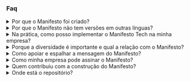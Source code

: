 ### Faq

<details>
<summary>Por que o Manifesto foi criado?</summary>
<p>Para ajudar o crescimento e a sustentabilidade do mercado brasileiro de tecnologia. Se você já notou que o estado atual inviabiliza o crescimento da sua equipe de tecnologia, está no lugar certo.</p>
</details>

<details>
<summary>Por que o Manifesto não tem versões em outras línguas?</summary>
<p>Porque o Brasil enfrenta problemas específicos. Além da mão de obra especializada, que já era escassa, agora o mercado de trabalho é verdadeiramente internacional e remoto, ou seja: talentos brasileiros são cada vez mais prospectados por empresas estrangeiras com moeda mais forte que a nossa.</p>

<p>Por um lado, é ótimo que pessoas brasileiras da área tech tenham acesso a essas oportunidades - ao mesmo tempo, o nosso mercado precisa se manter competitivo, e isso só será possível se apoiarmos o desenvolvimento e crescimento profissional desses talentos aqui no país.</p>

<p>Apesar do mundo todo, de uma forma ou de outra, enfrentar neste momento escassez de mão de obra de tecnologia, o Brasil tem uma questão mais crônica. É uma incoerência sofrer com falta de profissionais enquanto temos tantos desempregados e subempregados. Por outro lado, é uma oportunidade de desenvolvimento e transformação social. O Manifesto aponta nesta direção.</p>
</details>

<details>
<summary>Na prática, como posso implementar o Manifesto Tech na minha empresa?</summary>
<p>Seguindo os três valores da forma mais próxima possível. Sabemos que a curto prazo a contratação de pessoas em desenvolvimento pode gerar entregas que não atendem inteiramente às expectativas do seu planejamento atual e que as stacks mais comuns talvez não sejam as melhores para a sua equipe e projeto.</p>

<p>No entanto, o Manifesto não é um checklist, tampouco um framework - e isso significa que você pode implementá-lo de diferentes formas. Queremos, inclusive, construir em conjunto. O que você está fazendo para combater a escassez de talentos e pessoas em tech? Nós queremos saber.</p>

<p>A médio prazo o tamanho e a senioridade (média) do seu time vai depender muito do sucesso da sua implementação do Manifesto.</p>
</details>

<details>
<summary>Porque a diversidade é importante e qual a relação com o Manifesto?</summary>
<p>A necessidade de mais profissionais no mercado de tecnologia é uma oportunidade única de preencher esses espaços de forma mais diversa, de fazer diferente do que historicamente é quase sempre feito.</p>
<p>A tecnologia como profissão pode ter menos barreiras de entrada que a maioria das outras profissões do mesmo patamar de remuneração. Isso se empresas e o mercado abraçarem como valor fundamental essa transformação social. Por isso o Manifesto.</p>
<p>Praticar a diversidade exige preparar seus times e a cultura organizacional para efetivamente receber pessoas diversas. Pessoas diversas partem de pontos diferentes, é preciso compreensão, apoio e acompanhamento para o contexto de cada um. Isso é inclusão verdadeira.</p>
<p>A inclusão de grupos sub-representados leva a um futuro mais justo. Mas vamos além: times, empresas e o mercado com mais diversidade, são essencias para resolver os desafios mais complexos do mundo da tecnologia.</p>
</details>

<details>
<summary>Como apoiar e espalhar a mensagem do Manifesto?</summary>
<p>Todas as pessoas inseridas no mercado de tecnologia são incentivadas a divulgar e apoiar publicamente os valores e princípios do Manifesto. A transformação só virá se um forte movimento for criado em torno dessas mensagens.</p>
<p>Se você já está em uma empresa ou organização, seja agente de mudança. Influencie na contratação de pessoas, incentive uma cultura de aprendizado saudável, habilite pessoas para essas novas atividades.</p>
<p>Se está procurando uma oportunidade para entrar no mercado, busque as iniciativas das empresas signatárias, que não só acreditam como praticam os valores do Manifesto.</p>
</details>

<details>
<summary>Como minha empresa pode assinar o Manifesto?</summary>
<p>Empresas e organizações podem se tornar signatárias do Manifesto submetendo sua candidatura. Muito mais importante que concordar com os valores e princípios é efetivamente vivenciar na prática. Queremos saber sua visão sobre o Manifesto e suas iniciativas concretas já hoje para implementá-lo.</p>
<p>Você pode submeter sua assinatura <a href="https://github.com/manifestotech/manifestotech/issues/new/choose">abrindo uma issue</a> no repositório do Manifesto.</p>
</details>

<details>
<summary>Quem contribuiu com a construção do Manifesto?</summary>
<p>O texto foi construído colaborativamente por todas as pessoas das empresas e organizações signatárias que vivem e experimentam diferentes contextos no seu dia a dia de tecnologia. Deixamos também nosso agradecimento a Roberta Arcoverde, Maurício Linhares, Filipe Deschamps, Danilo Sato e Mário Souto que colaboraram com o texto, além da organização da Alura para sua concretização.</p>
</details>

<details>
<summary>Onde está o repositório?</summary>
<p>Todo texto, conteúdo e este site estão publicados no Github no repositório <a href="https://github.com/manifestotech/manifestotech">techmanifesto/techmanifesto</a>. Issues com correções são bem vindas.</p>
</details>
